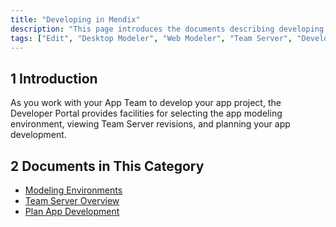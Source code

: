 ```yaml
---
title: "Developing in Mendix"
description: "This page introduces the documents describing developing in Mendix via the Developer Portal."
tags: ["Edit", "Desktop Modeler", "Web Modeler", "Team Server", "Developer Portal", "commit"]
---
```


## 1 Introduction

As you work with your App Team to develop your app project, the Developer Portal provides facilities for selecting the app modeling environment, viewing Team Server revisions, and planning your app development.

## 2 Documents in This Category

* [Modeling Environments](modeling-environments)
* [Team Server Overview](team-server)
* [Plan App Development](planning-development)